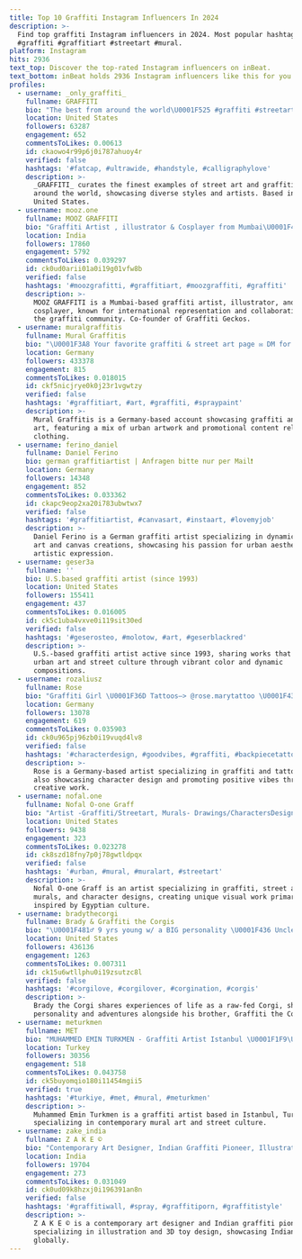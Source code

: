 ```yaml
---
title: Top 10 Graffiti Instagram Influencers In 2024
description: >-
  Find top graffiti Instagram influencers in 2024. Most popular hashtags:
  #graffiti #graffitiart #streetart #mural.
platform: Instagram
hits: 2936
text_top: Discover the top-rated Instagram influencers on inBeat.
text_bottom: inBeat holds 2936 Instagram influencers like this for you to collaborate.
profiles:
  - username: _only_graffiti_
    fullname: GRAFFITI
    bio: "The best from around the world\U0001F525 #graffiti #streetart"
    location: United States
    followers: 63287
    engagement: 652
    commentsToLikes: 0.00613
    id: ckaowo4r99p6j0i787ahuoy4r
    verified: false
    hashtags: '#fatcap, #ultrawide, #handstyle, #calligraphylove'
    description: >-
      _GRAFFITI_ curates the finest examples of street art and graffiti from
      around the world, showcasing diverse styles and artists. Based in the
      United States.
  - username: mooz.one
    fullname: MOOZ GRAFFITI
    bio: "Graffiti Artist , illustrator & Cosplayer from Mumbai\U0001F4CD Co-founder @graffitigeckos.in Represented \U0001F1EE\U0001F1F3 Internationally \U0001F1E7\U0001F1F7\U0001F1F9\U0001F1ED Mail for Inquiries & Collab"
    location: India
    followers: 17860
    engagement: 5792
    commentsToLikes: 0.039297
    id: ck0ud0arii01a0i19g01vfw8b
    verified: false
    hashtags: '#moozgrafitti, #graffitiart, #moozgraffiti, #graffiti'
    description: >-
      MOOZ GRAFFITI is a Mumbai-based graffiti artist, illustrator, and
      cosplayer, known for international representation and collaboration within
      the graffiti community. Co-founder of Graffiti Geckos.
  - username: muralgraffitis
    fullname: Mural Graffitis
    bio: "\U0001F3A8 Your favorite graffiti & street art page ✉️ DM for paid promo ⬇️ Shop @b.different_clothing"
    location: Germany
    followers: 433378
    engagement: 815
    commentsToLikes: 0.018015
    id: ckf5nicjrye0k0j23r1vgwtzy
    verified: false
    hashtags: '#graffitiart, #art, #graffiti, #spraypaint'
    description: >-
      Mural Graffitis is a Germany-based account showcasing graffiti and street
      art, featuring a mix of urban artwork and promotional content related to
      clothing.
  - username: ferino_daniel
    fullname: Daniel Ferino
    bio: german graffitiartist | Anfragen bitte nur per Mail❗️
    location: Germany
    followers: 14348
    engagement: 852
    commentsToLikes: 0.033362
    id: ckapc9eop2xa20i783ubwtwx7
    verified: false
    hashtags: '#graffitiartist, #canvasart, #instaart, #lovemyjob'
    description: >-
      Daniel Ferino is a German graffiti artist specializing in dynamic street
      art and canvas creations, showcasing his passion for urban aesthetics and
      artistic expression.
  - username: geser3a
    fullname: ''
    bio: U.S.based graffiti artist (since 1993)
    location: United States
    followers: 155411
    engagement: 437
    commentsToLikes: 0.016005
    id: ck5c1uba4vxve0i119sit30ed
    verified: false
    hashtags: '#geserosteo, #molotow, #art, #geserblackred'
    description: >-
      U.S.-based graffiti artist active since 1993, sharing works that explore
      urban art and street culture through vibrant color and dynamic
      compositions.
  - username: rozaliusz
    fullname: Rose
    bio: "Graffiti Girl \U0001F36D Tattoos—> @rose.marytattoo \U0001F43D DM for collab✏️"
    location: Germany
    followers: 13078
    engagement: 619
    commentsToLikes: 0.035903
    id: ck0u965pj96zb0i19vuqd4lv8
    verified: false
    hashtags: '#characterdesign, #goodvibes, #graffiti, #backpiecetattoo'
    description: >-
      Rose is a Germany-based artist specializing in graffiti and tattoo art,
      also showcasing character design and promoting positive vibes through her
      creative work.
  - username: nofal.one
    fullname: Nofal O-one Graff
    bio: "Artist -Graffiti/Streetart, Murals- Drawings/CharactersDesign and sketches made in Egypt \U0001F1EA\U0001F1EC"
    location: United States
    followers: 9438
    engagement: 323
    commentsToLikes: 0.023278
    id: ck8szd18fny7p0j78gwtldpqx
    verified: false
    hashtags: '#urban, #mural, #muralart, #streetart'
    description: >-
      Nofal O-one Graff is an artist specializing in graffiti, street art,
      murals, and character designs, creating unique visual work primarily
      inspired by Egyptian culture.
  - username: bradythecorgi
    fullname: Brady & Graffiti the Corgis
    bio: "\U0001F481‍♂️ 9 yrs young w/ a BIG personality \U0001F436 Uncle & brofur to @graffitithecorgi \U0001F3C6 Corgi of the Year ‘24 \U0001F969 Raw Fed"
    location: United States
    followers: 436136
    engagement: 1263
    commentsToLikes: 0.007311
    id: ck15u6wtllphu0i19zsutzc8l
    verified: false
    hashtags: '#corgilove, #corgilover, #corgination, #corgis'
    description: >-
      Brady the Corgi shares experiences of life as a raw-fed Corgi, showcasing
      personality and adventures alongside his brother, Graffiti the Corgi.
  - username: meturkmen
    fullname: MET
    bio: "MUHAMMED EMIN TURKMEN - Graffiti Artist Istanbul \U0001F1F9\U0001F1F7 Türkiye ✉ info @ meturkmen.com \U0001F30F meturkmen.com"
    location: Turkey
    followers: 30356
    engagement: 518
    commentsToLikes: 0.043758
    id: ck5buyomqio180i11454mgii5
    verified: true
    hashtags: '#turkiye, #met, #mural, #meturkmen'
    description: >-
      Muhammed Emin Turkmen is a graffiti artist based in Istanbul, Turkey,
      specializing in contemporary mural art and street culture.
  - username: zake_india
    fullname: Z A K E ©️
    bio: "Contemporary Art Designer, Indian Graffiti Pioneer, Illustrator, and 3D Toy Designer \U0001F30A\U0001F344Representing India Worldwide \U0001F451 Tat @33_tats"
    location: India
    followers: 19704
    engagement: 273
    commentsToLikes: 0.031049
    id: ck0ud09k8hzxj0i196391an8n
    verified: false
    hashtags: '#graffitiwall, #spray, #graffitiporn, #graffitistyle'
    description: >-
      Z A K E ©️ is a contemporary art designer and Indian graffiti pioneer,
      specializing in illustration and 3D toy design, showcasing Indian culture
      globally.
---
```



